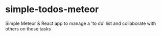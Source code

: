 # simple-todos-meteor
Simple Meteor &amp; React app to manage a 'to do' list and collaborate with others on those tasks

